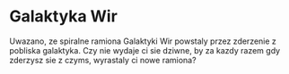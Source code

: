 # Galaktyka Wir

Uwazano, ze spiralne ramiona Galaktyki Wir powstaly przez zderzenie z pobliska
galaktyka. Czy nie wydaje ci sie dziwne, by za kazdy razem gdy zderzysz sie z
czyms, wyrastaly ci nowe ramiona?
